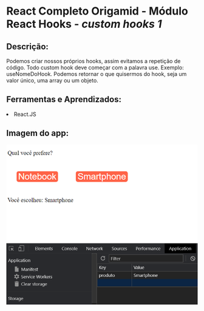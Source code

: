 # React Completo Origamid - Módulo React Hooks - <i>custom hooks 1</i>
## Descrição:
<p>Podemos criar nossos próprios hooks, assim evitamos a repetição de código. Todo custom hook deve começar com a palavra use. Exemplo: useNomeDoHook. Podemos retornar o que quisermos do hook, seja um valor único, uma array ou um objeto.</p>



## Ferramentas e Aprendizados:
<li>React.JS </li>




## Imagem do app:

<img src="./img.png"/>





